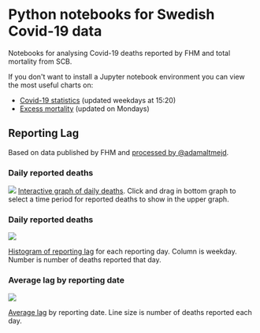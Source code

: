 # Python notebooks for Swedish Covid-19 data

Notebooks for analysing Covid-19 deaths reported by FHM and total mortality from SCB.

If you don't want to install a Jupyter notebook environment you can view the most useful charts on:

* [Covid-19 statistics](https://morberg.github.io/covid-notebook/covid.html) (updated weekdays at 15:20)
* [Excess mortality](https://morberg.github.io/covid-notebook/excess.html) (updated on Mondays)


## Reporting Lag
Based on data published by FHM and [processed by @adamaltmejd](https://github.com/adamaltmejd/covid).

### Daily reported deaths
[![](images/example.gif)](https://morberg.github.io/covid-notebook/charts/filter-publication-date.html)
[Interactive graph of daily deaths](https://morberg.github.io/covid-notebook/charts/filter-publication-date.html). Click and drag in bottom graph to select a time period for reported deaths to show in the upper graph.

### Daily reported deaths
[![](images/daily-reported-deaths.png)](https://morberg.github.io/covid-notebook/charts/daily-reported-deaths.html)

[Histogram of reporting lag](https://morberg.github.io/covid-notebook/charts/daily-reported-deaths.html) for each reporting day. Column is weekday. Number is number of deaths reported that day.

### Average lag by reporting date
[![](images/lag-chart.png)](https://morberg.github.io/covid-notebook/charts/lag-chart.html)

[Average lag](https://morberg.github.io/covid-notebook/charts/lag-chart.html) by reporting date. Line size is number of deaths reported each day.

